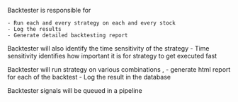 Backtester is responsible for 

	- Run each and every strategy on each and every stock 
	- Log the results
	- Generate detailed backtesting report 

Backtester will also identify the time sensitivity of the strategy 
	- Time sensitivity identifies how important it is for strategy to get executed fast 

Backtester will run strategy on various combinations , 
	- generate html report for each of the backtest
	- Log the result in the database 


Backtester signals will be queued in a pipeline
